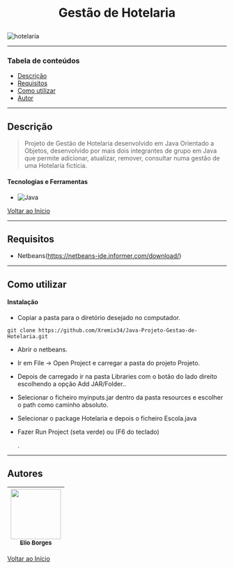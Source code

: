 # <p align="center">Gestão de Hotelaria</p>

![hotelaria](https://user-images.githubusercontent.com/92939227/224496600-267336b1-5ea8-4682-b761-7b737858ccbf.png)

---

### Tabela de conteúdos

- [Descrição](#descrição)
- [Requisitos](#requisitos)
- [Como utilizar](#Como-utilizar)
- [Autor](#autor)

---

## Descrição

> Projeto de Gestão de Hotelaria desenvolvido em Java Orientado a Objetos, desenvolvido por mais dois integrantes de grupo em Java que permite adicionar, atualizar, remover, consultar numa gestão de uma Hotelaria fictícia. 
 
#### Tecnologias e Ferramentas

- ![Java](https://img.shields.io/badge/java-%23ED8B00.svg?style=for-the-badge&logo=java&logoColor=white)

[Voltar ao Início](#hotelaria)

---

## Requisitos
- Netbeans(https://netbeans-ide.informer.com/download/)
---

## Como utilizar

#### Instalação
- <p>Copiar a pasta para o diretório desejado no computador.</p>
```git clone https://github.com/Xremix34/Java-Projeto-Gestao-de-Hotelaria.git```
- <p>Abrir o netbeans.</p>
- <p>Ir em File -> Open Project e carregar a pasta do projeto Projeto.</p>
- <p>Depois de carregado ir na pasta Libraries com o botão do lado direito escolhendo a opção Add JAR/Folder..</p>
- <p>Selecionar o ficheiro myinputs.jar dentro da pasta resources e escolher o path como caminho absoluto.</p>
- <p>Selecionar o package Hotelaria e depois o ficheiro Escola.java</p>
- <p>Fazer Run Project (seta verde) ou (F6 do teclado)</p>. 
---

## Autores

[<img src="https://avatars.githubusercontent.com/u/92939227?s=96&v=4" width=115> <br> <sub> Elio Borges </sub>](https://github.com/Xremix34)|
| :---: |

[Voltar ao Início](#hotelaria)
